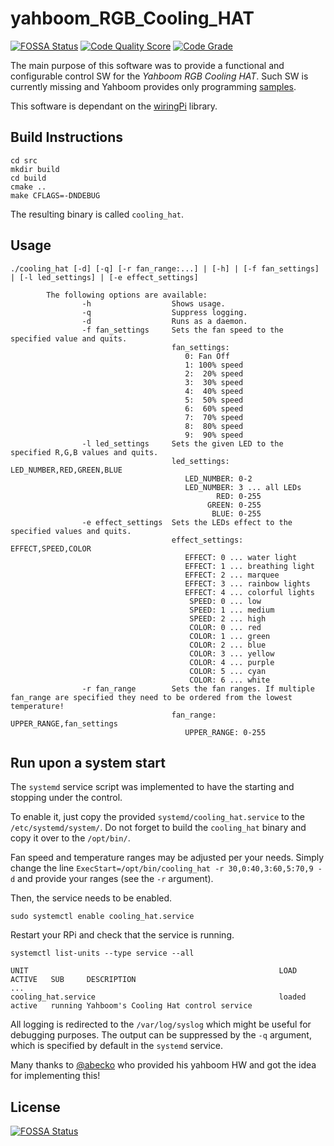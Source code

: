 # yahboom_RGB_Cooling_HAT

[![FOSSA Status](https://app.fossa.com/api/projects/git%2Bgithub.com%2Fvookimedlo%2Fyahboom_RGB_Cooling_HAT.svg?type=shield)](https://app.fossa.com/projects/git%2Bgithub.com%2Fvookimedlo%2Fyahboom_RGB_Cooling_HAT?ref=badge_shield)
[![Code Quality Score](https://www.code-inspector.com/project/15242/score/svg)](https://frontend.code-inspector.com/public/project/15242/yahboom_RGB_Cooling_HAT/dashboard)
[![Code Grade](https://www.code-inspector.com/project/15242/status/svg)](https://frontend.code-inspector.com/public/project/15242/yahboom_RGB_Cooling_HAT/dashboard)

The main purpose of this software was to provide a functional and configurable control SW for the *Yahboom RGB Cooling HAT*. Such SW is currently missing and Yahboom provides only programming [samples][1].

This software is dependant on the [wiringPi][2] library.

## Build Instructions

```
cd src
mkdir build
cd build
cmake ..
make CFLAGS=-DNDEBUG
```

The resulting binary is called `cooling_hat`.

## Usage
```
./cooling_hat [-d] [-q] [-r fan_range:...] | [-h] | [-f fan_settings] | [-l led_settings] | [-e effect_settings]

        The following options are available:
                -h                  Shows usage.
                -q                  Suppress logging.
                -d                  Runs as a daemon.
                -f fan_settings     Sets the fan speed to the specified value and quits.
                                    fan_settings:
                                       0: Fan Off
                                       1: 100% speed
                                       2:  20% speed
                                       3:  30% speed
                                       4:  40% speed
                                       5:  50% speed
                                       6:  60% speed
                                       7:  70% speed
                                       8:  80% speed
                                       9:  90% speed
                -l led_settings     Sets the given LED to the specified R,G,B values and quits.
                                    led_settings: LED_NUMBER,RED,GREEN,BLUE
                                       LED_NUMBER: 0-2
                                       LED_NUMBER: 3 ... all LEDs
                                              RED: 0-255
                                            GREEN: 0-255
                                             BLUE: 0-255
                -e effect_settings  Sets the LEDs effect to the specified values and quits.
                                    effect_settings: EFFECT,SPEED,COLOR
                                       EFFECT: 0 ... water light
                                       EFFECT: 1 ... breathing light
                                       EFFECT: 2 ... marquee
                                       EFFECT: 3 ... rainbow lights
                                       EFFECT: 4 ... colorful lights
                                        SPEED: 0 ... low
                                        SPEED: 1 ... medium
                                        SPEED: 2 ... high
                                        COLOR: 0 ... red
                                        COLOR: 1 ... green
                                        COLOR: 2 ... blue
                                        COLOR: 3 ... yellow
                                        COLOR: 4 ... purple
                                        COLOR: 5 ... cyan
                                        COLOR: 6 ... white
                -r fan_range        Sets the fan ranges. If multiple fan_range are specified they need to be ordered from the lowest temperature!
                                    fan_range: UPPER_RANGE,fan_settings
                                       UPPER_RANGE: 0-255
```
## Run upon a system start

The `systemd` service script was implemented to have the starting and stopping under the control.

To enable it, just copy the provided `systemd/cooling_hat.service` to the  `/etc/systemd/system/`.
Do not forget to build the `cooling_hat` binary and copy it over to the `/opt/bin/`.

Fan speed and temperature ranges may be adjusted per your needs. Simply change the line `ExecStart=/opt/bin/cooling_hat -r 30,0:40,3:60,5:70,9 -d` and provide your ranges (see the `-r` argument).

Then, the service needs to be enabled.

`sudo systemctl enable cooling_hat.service`

Restart your RPi and check that the service is running.

`systemctl list-units --type service --all`

```
UNIT                                                        LOAD      ACTIVE   SUB     DESCRIPTION                                                       
...                              
cooling_hat.service                                         loaded    active   running Yahboom's Cooling Hat control service  
```

All logging is redirected to the `/var/log/syslog` which might be useful for debugging purposes. The output can be suppressed by the `-q` argument, which is specified by default in the `systemd` service.

Many thanks to [@abecko][3] who provided his yahboom HW and got the idea for implementing this!

## License
[![FOSSA Status](https://app.fossa.com/api/projects/git%2Bgithub.com%2Fvookimedlo%2Fyahboom_RGB_Cooling_HAT.svg?type=large)](https://app.fossa.com/projects/git%2Bgithub.com%2Fvookimedlo%2Fyahboom_RGB_Cooling_HAT?ref=badge_large)


[1]: https://github.com/YahboomTechnology/Raspberry-Pi-RGB-Cooling-HAT/
[2]: http://wiringpi.com/
[3]: https://github.com/abecko
